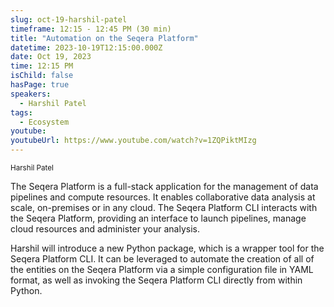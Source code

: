 ```yaml
---
slug: oct-19-harshil-patel
timeframe: 12:15 - 12:45 PM (30 min)
title: "Automation on the Seqera Platform"
datetime: 2023-10-19T12:15:00.000Z
date: Oct 19, 2023
time: 12:15 PM
isChild: false
hasPage: true
speakers:
  - Harshil Patel
tags:
  - Ecosystem
youtube:
youtubeUrl: https://www.youtube.com/watch?v=1ZQPiktMIzg
---
```

<div className="mb-4">
  <small className="typo-small">
Harshil Patel
  </small>
</div>

The Seqera Platform is a full-stack application for the management of data pipelines and compute resources. It enables collaborative data analysis at scale, on-premises or in any cloud. The Seqera Platform CLI interacts with the Seqera Platform, providing an interface to launch pipelines, manage cloud resources and administer your analysis.

Harshil will introduce a new Python package, which is a wrapper tool for the Seqera Platform CLI. It can be leveraged to automate the creation of all of the entities on the Seqera Platform via a simple configuration file in YAML format, as well as invoking the Seqera Platform CLI directly from within Python.
